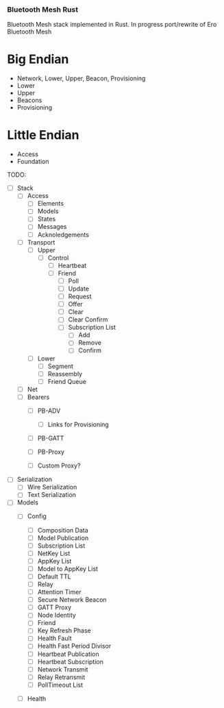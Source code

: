 ### Bluetooth Mesh Rust
Bluetooth Mesh stack implemented in Rust. In progress port/rewrite of Ero Bluetooth Mesh


# Big Endian
- Network, Lower, Upper, Beacon, Provisioning
- Lower
- Upper
- Beacons
- Provisioning
# Little Endian
- Access
- Foundation


TODO:
- [ ] Stack
  - [ ] Access
    - [ ] Elements
    - [ ] Models
    - [ ] States
    - [ ] Messages
    - [ ] Acknoledgements
  - [ ] Transport
    - [ ] Upper
      - [ ] Control
        - [ ] Heartbeat
        - [ ] Friend
          - [ ] Poll
          - [ ] Update
          - [ ] Request
          - [ ] Offer
          - [ ] Clear
          - [ ] Clear Confirm
          - [ ] Subscription List
            - [ ] Add
            - [ ] Remove
            - [ ] Confirm
    - [ ] Lower
      - [ ] Segment
      - [ ] Reassembly
      - [ ] Friend Queue
  - [ ] Net
  - [ ] Bearers
    - [ ] PB-ADV
      - [ ] Links for Provisioning
    - [ ] PB-GATT
    - [ ] PB-Proxy
    - [ ] Custom Proxy?


- [ ] Serialization
  - [ ] Wire Serialization
  - [ ] Text Serialization

- [ ] Models
  - [ ] Config
    - [ ] Composition Data
    - [ ] Model Publication
    - [ ] Subscription List
    - [ ] NetKey List
    - [ ] AppKey List
    - [ ] Model to AppKey List
    - [ ] Default TTL
    - [ ] Relay
    - [ ] Attention Timer
    - [ ] Secure Network Beacon
    - [ ] GATT Proxy
    - [ ] Node Identity
    - [ ] Friend
    - [ ] Key Refresh Phase
    - [ ] Health Fault
    - [ ] Health Fast Period Divisor
    - [ ] Heartbeat Publication
    - [ ] Heartbeat Subscription
    - [ ] Network Transmit
    - [ ] Relay Retransmit
    - [ ] PollTimeout List
  - [ ] Health
  
